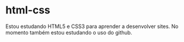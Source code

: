 # html-css
 Estou estudando HTML5 e CSS3 para aprender a desenvolver sites. No momento também estou estudando o uso do github.
